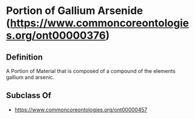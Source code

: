 # Portion of Gallium Arsenide (https://www.commoncoreontologies.org/ont00000376)

## Definition
A Portion of Material that is composed of a compound of the elements gallium and arsenic.

## Subclass Of
- https://www.commoncoreontologies.org/ont00000457

